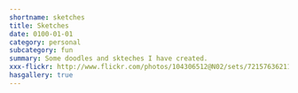 ```yaml
---
shortname: sketches
title: Sketches
date: 0100-01-01
category: personal
subcategory: fun
summary: Some doodles and skteches I have created.
xxx-flickr: http://www.flickr.com/photos/104306512@N02/sets/72157636211811116/
hasgallery: true
---
```

